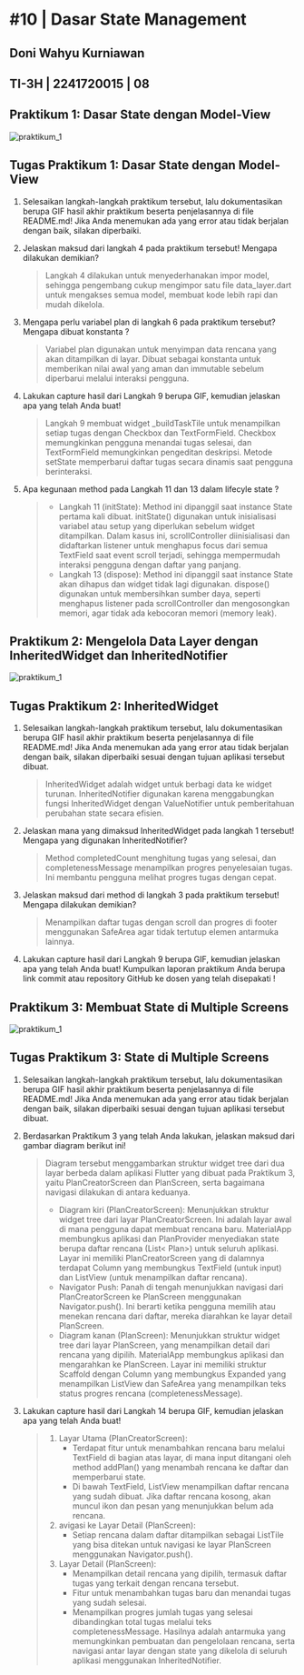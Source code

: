 # #10 | Dasar State Management

## Doni Wahyu Kurniawan

## TI-3H | 2241720015 | 08

## Praktikum 1: Dasar State dengan Model-View

![praktikum_1](./docs/praktikum_1.gif)

## Tugas Praktikum 1: Dasar State dengan Model-View

1. Selesaikan langkah-langkah praktikum tersebut, lalu dokumentasikan berupa GIF hasil akhir praktikum beserta penjelasannya di file README.md! Jika Anda menemukan ada yang error atau tidak berjalan dengan baik, silakan diperbaiki.

2. Jelaskan maksud dari langkah 4 pada praktikum tersebut! Mengapa dilakukan demikian?
    > Langkah 4 dilakukan untuk menyederhanakan impor model, sehingga pengembang cukup mengimpor satu file data_layer.dart untuk mengakses semua model, membuat kode lebih rapi dan mudah dikelola.
3. Mengapa perlu variabel plan di langkah 6 pada praktikum tersebut? Mengapa dibuat konstanta ?
    > Variabel plan digunakan untuk menyimpan data rencana yang akan ditampilkan di layar. Dibuat sebagai konstanta untuk memberikan nilai awal yang aman dan immutable sebelum diperbarui melalui interaksi pengguna.
4. Lakukan capture hasil dari Langkah 9 berupa GIF, kemudian jelaskan apa yang telah Anda buat!
    > Langkah 9 membuat widget _buildTaskTile untuk menampilkan setiap tugas dengan Checkbox dan TextFormField. Checkbox memungkinkan pengguna menandai tugas selesai, dan TextFormField memungkinkan pengeditan deskripsi. Metode setState memperbarui daftar tugas secara dinamis saat pengguna berinteraksi.
5. Apa kegunaan method pada Langkah 11 dan 13 dalam lifecyle state ?
    > - Langkah 11 (initState): Method ini dipanggil saat instance State pertama kali dibuat. initState() digunakan untuk inisialisasi variabel atau setup yang diperlukan sebelum widget ditampilkan. Dalam kasus ini, scrollController diinisialisasi dan didaftarkan listener untuk menghapus focus dari semua TextField saat event scroll terjadi, sehingga mempermudah interaksi pengguna dengan daftar yang panjang.
    > - Langkah 13 (dispose): Method ini dipanggil saat instance State akan dihapus dan widget tidak lagi digunakan. dispose() digunakan untuk membersihkan sumber daya, seperti menghapus listener pada scrollController dan mengosongkan memori, agar tidak ada kebocoran memori (memory leak).

## Praktikum 2: Mengelola Data Layer dengan InheritedWidget dan InheritedNotifier

![praktikum_1](./docs/praktikum_2.gif)

## Tugas Praktikum 2: InheritedWidget

1. Selesaikan langkah-langkah praktikum tersebut, lalu dokumentasikan berupa GIF hasil akhir praktikum beserta penjelasannya di file README.md! Jika Anda menemukan ada yang error atau tidak berjalan dengan baik, silakan diperbaiki sesuai dengan tujuan aplikasi tersebut dibuat.
    > InheritedWidget adalah widget untuk berbagi data ke widget turunan. InheritedNotifier digunakan karena menggabungkan fungsi InheritedWidget dengan ValueNotifier untuk pemberitahuan perubahan state secara efisien.
2. Jelaskan mana yang dimaksud InheritedWidget pada langkah 1 tersebut! Mengapa yang digunakan InheritedNotifier?
    > Method completedCount menghitung tugas yang selesai, dan completenessMessage menampilkan progres penyelesaian tugas. Ini membantu pengguna melihat progres tugas dengan cepat.
3. Jelaskan maksud dari method di langkah 3 pada praktikum tersebut! Mengapa dilakukan demikian?
    > Menampilkan daftar tugas dengan scroll dan progres di footer menggunakan SafeArea agar tidak tertutup elemen antarmuka lainnya.
4. Lakukan capture hasil dari Langkah 9 berupa GIF, kemudian jelaskan apa yang telah Anda buat!
    Kumpulkan laporan praktikum Anda berupa link commit atau repository GitHub ke dosen yang telah disepakati !

## Praktikum 3: Membuat State di Multiple Screens

![praktikum_1](./docs/praktikum_3.gif)

## Tugas Praktikum 3: State di Multiple Screens

1. Selesaikan langkah-langkah praktikum tersebut, lalu dokumentasikan berupa GIF hasil akhir praktikum beserta penjelasannya di file README.md! Jika Anda menemukan ada yang error atau tidak berjalan dengan baik, silakan diperbaiki sesuai dengan tujuan aplikasi tersebut dibuat.
2. Berdasarkan Praktikum 3 yang telah Anda lakukan, jelaskan maksud dari gambar diagram berikut ini!
    > Diagram tersebut menggambarkan struktur widget tree dari dua layar berbeda dalam aplikasi Flutter yang dibuat pada Praktikum 3, yaitu PlanCreatorScreen dan PlanScreen, serta bagaimana navigasi dilakukan di antara keduanya.
    > - Diagram kiri (PlanCreatorScreen): Menunjukkan struktur widget tree dari layar PlanCreatorScreen. Ini adalah layar awal di mana pengguna dapat membuat rencana baru. MaterialApp membungkus aplikasi dan PlanProvider menyediakan state berupa daftar rencana (List< Plan>) untuk seluruh aplikasi. Layar ini memiliki PlanCreatorScreen yang di dalamnya terdapat Column yang membungkus TextField (untuk input) dan ListView (untuk menampilkan daftar rencana).
    > - Navigator Push: Panah di tengah menunjukkan navigasi dari PlanCreatorScreen ke PlanScreen menggunakan Navigator.push(). Ini berarti ketika pengguna memilih atau menekan rencana dari daftar, mereka diarahkan ke layar detail PlanScreen.
    > - Diagram kanan (PlanScreen): Menunjukkan struktur widget tree dari layar PlanScreen, yang menampilkan detail dari rencana yang dipilih. MaterialApp membungkus aplikasi dan mengarahkan ke PlanScreen. Layar ini memiliki struktur Scaffold dengan Column yang membungkus Expanded yang menampilkan ListView dan SafeArea yang menampilkan teks status progres rencana (completenessMessage).

3. Lakukan capture hasil dari Langkah 14 berupa GIF, kemudian jelaskan apa yang telah Anda buat!
    > 1. Layar Utama (PlanCreatorScreen):
    >    - Terdapat fitur untuk menambahkan rencana baru melalui TextField di bagian atas layar, di mana input ditangani oleh method addPlan() yang menambah rencana ke daftar dan memperbarui state.
    >    - Di bawah TextField, ListView menampilkan daftar rencana yang sudah dibuat. Jika daftar rencana kosong, akan muncul ikon dan pesan yang menunjukkan belum ada rencana.
    > 2. avigasi ke Layar Detail (PlanScreen):
    >    - Setiap rencana dalam daftar ditampilkan sebagai ListTile yang bisa ditekan untuk navigasi ke layar PlanScreen menggunakan Navigator.push().
    > 3. Layar Detail (PlanScreen):
    >    - Menampilkan detail rencana yang dipilih, termasuk daftar tugas yang terkait dengan rencana tersebut.
    >    - Fitur untuk menambahkan tugas baru dan menandai tugas yang sudah selesai.
    >    - Menampilkan progres jumlah tugas yang selesai dibandingkan total tugas melalui teks completenessMessage.
    > Hasilnya adalah antarmuka yang memungkinkan pembuatan dan pengelolaan rencana, serta navigasi antar layar dengan state yang dikelola di seluruh aplikasi menggunakan InheritedNotifier.
